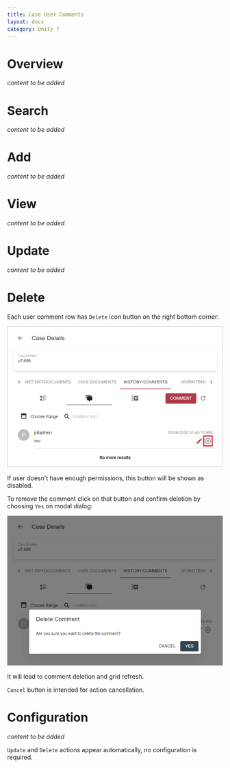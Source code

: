 ```yaml
---
title: Case User Comments
layout: docs
category: Unity 7
---
```

# Overview

*content to be added*

# Search

*content to be added*

# Add

*content to be added*

# View

*content to be added*

# Update

*content to be added*

# Delete

Each user comment row has `Delete` icon button on the right bottom corner:

![Delete comment](case-user-comments/images/delete-comment.png)

If user doesn't have enough permissions, this button will be shown as disabled.

To remove the comment click on that button and confirm deletion by choosing `Yes` on modal dialog:

![Delete comment confirmation](case-user-comments/images/delete-comment-confirmation.png)

It will lead to comment deletion and grid refresh.

`Cancel` button is intended for action cancellation.

# Configuration 

*content to be added*

`Update` and `Delete` actions appear automatically, no configuration is required.